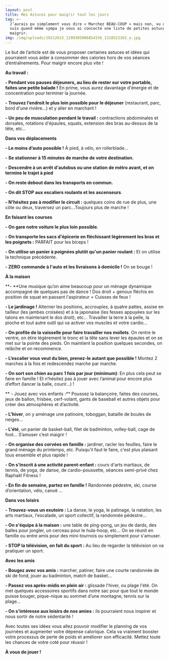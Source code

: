 ```yaml
---
layout: post
title: Mes Astuces pour maigrir tout les jours
tag: >-
  J’aurais pu simplement vous dire « Marchez BEAU-COUP » mais non, vu que je
  suis quand même sympa je vous ai concocté une liste de petites astuces pour
  maigrir. 
img: /img/uploads/19212615_1299305006854156_1318522162_o.jpg
---
```

Le but de l’article est de vous proposer certaines astuces et idées qui
pourraient vous aider à consommer des calories hors de vos séances
d’entraînements. Pour maigrir encore plus vite !

**Au travail :**

**- Pendant vos pauses déjeuners, au lieu de rester sur votre portable, faites
une petite balade !** En prime, vous aurez davantage d'énergie et de
concentration pour terminer la journée.

**- Trouvez l’endroit le plus loin possible pour le déjeuner** (restaurant, parc,
bord d'une rivière…) et y aller en marchant !

**- Un peu de musculation pendant le travail :** contractions abdominales et
dorsales, rotations d'épaules, squats, extension des bras au-dessus de la tête,
etc...

**Dans vos déplacements**

**- Le moins d’auto possible !** À pied, à vélo, en rollerblade…

**- Se stationner à 15 minutes de marche de votre destination.**

**- Descendre à un arrêt d'autobus ou une station de métro avant, et on termine
le trajet à pied**

**- On reste debout dans les transports en commun.**

**- On dit STOP aux escaliers roulants et les ascenseurs**.

**- N’hésitez pas à modifier le circuit :** quelques coins de rue de plus, une côte
ou deux, traversez un parc…Toujours plus de marche !

**En faisant les courses**

**- On gare notre voiture le plus loin possible**.

**- On transporte les sacs d'épicerie en fléchissant légèrement les bras et
les poignets :** PARFAIT pour les biceps !

**- On utilise un panier à poignées plutôt qu'un panier roulant :** Et on utilise la
technique précédente.

**- ZERO commande à l'auto et les livraisons à domicile !** On se bouge !

**À la maison**

**- **Une musique qu’on aime beaucoup pour un ménage dynamique
accompagné de quelques pas de dance ! Dos droit \+ genoux fléchis en position de squat en passant l'aspirateur =
Cuisses de feux !

**- Le jardinage !** Alterner les positions, accroupies, à quatre pattes, assise en
tailleur (les jambes croisées) et à la japonaise (les fesses appuyées sur les
talons en maintenant le dos droit), etc… Travailler la terre à la pelle, la pioche
et tout autre outil qui va activer vos muscles et votre cardio…

**- On profite de la vaisselle pour faire travailler nos mollets**. On rentre le
ventre, on étire légèrement le tronc et la tête sans lever les épaules et on se
met sur la pointe des pieds. On maintient la position quelques secondes, on
relâche et on recommence.

**- L’escalier vous veut du bien, prenez-le autant que possible !** Montez 2
marches à la fois et redescendez marche par marche.

**- On sort son chien au parc 1 fois par jour (minimum)**: En plus cela peut se
faire en famille ! Et n’hésitez pas à jouer avec l’animal pour encore plus d’effort
\(lancer la balle, courir…) !

** - Jouez avec vos enfants :** Poussez la balançoire, faites des courses, jeux de
ballon, frisbee, cerf-volant, gants de baseball et autres objets pour créer des
atmosphères et d’activité.

**- L'hiver**, on y aménage une patinoire, toboggan, bataille de boules de neiges...

**- L'été**, un panier de basket-ball, filet de badminton, volley-ball, cage de foot…
S’amuser c’est maigrir !

**- On organise des corvées en famille :** jardiner, racler les feuilles, faire le
grand ménage du printemps, etc. Puisqu'il faut le faire, c'est plus plaisant tous
ensemble et plus rapide !

**- On s'inscrit à une activité parent-enfant :** cours d'arts martiaux, de tennis,
de yoga, de danse, de cardio-poussette, séances semi-privé chez Raphaël
Fitness !

**- En fin de semaine, partez en famille !** Randonnée pédestre, ski, course
d’orientation, vélo, canoë …

**Dans vos loisirs**

**- Trouvez-vous un exutoire :** La danse, le yoga, le patinage, la natation, les
arts martiaux, l'escalade, un sport collectif, la randonnée pédestre…

**- On s'équipe à la maison :** une table de ping-pong, un jeu de dards, des
balles pour jongler, un cerceau pour le hula-hoop, etc… On se réunit en
famille ou entre amis pour des mini-tournois ou simplement pour s'amuser.

**- STOP la télévision, on fait du sport :** Au lieu de regarder la télévision on va
pratiquer un sport.

**Avec les amis**

**- Bougez avec vos amis :** marcher, patiner, faire une courte randonnée de ski
de fond, jouer au badminton, match de basket…

**- Passez vos après-midis en plein air :** glissade l'hiver, ou plage l'été. On
met quelques accessoires sportifs dans notre sac pour que tout le monde
puisse bouger, pique-nique au sommet d’une montagne, tennis sur la plage…

**- On s'intéresse aux loisirs de nos amies :** ils pourraient nous inspirer et nous
sortir de notre sédentarité !

Avec toutes ses idées vous allez pouvoir modifier le planning de vos journées
et augmenter votre dépense calorique. Cela va vraiment booster votre
processus de perte de poids et améliorer son efficacité. Mettez toute les
chances de votre coté pour réussir !

**À vous de jouer !**
